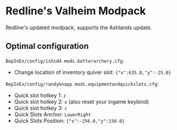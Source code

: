 # Redline's Valheim Modpack

Redline's updated modpack, supports the Ashlands update.

## Optimal configuration

`BepInEx/config/ishid4.mods.betterarchery.cfg`:
- Change location of inventory quiver slot: `{"x":635.0,"y":-25.0}`

`BepInEx/config/randyknapp.mods.equipmentandquickslots.cfg`:
- Quick slot hotkey 1: `z`
- Quick slot hotkey 2: `x` (also reset your ingame keybind)
- Quick slot hotkey 3: `c`
- Quick Slots Anchor: `LowerRight`
- Quick Slots Position: `{"x":-256.0,"y":150.0}`
